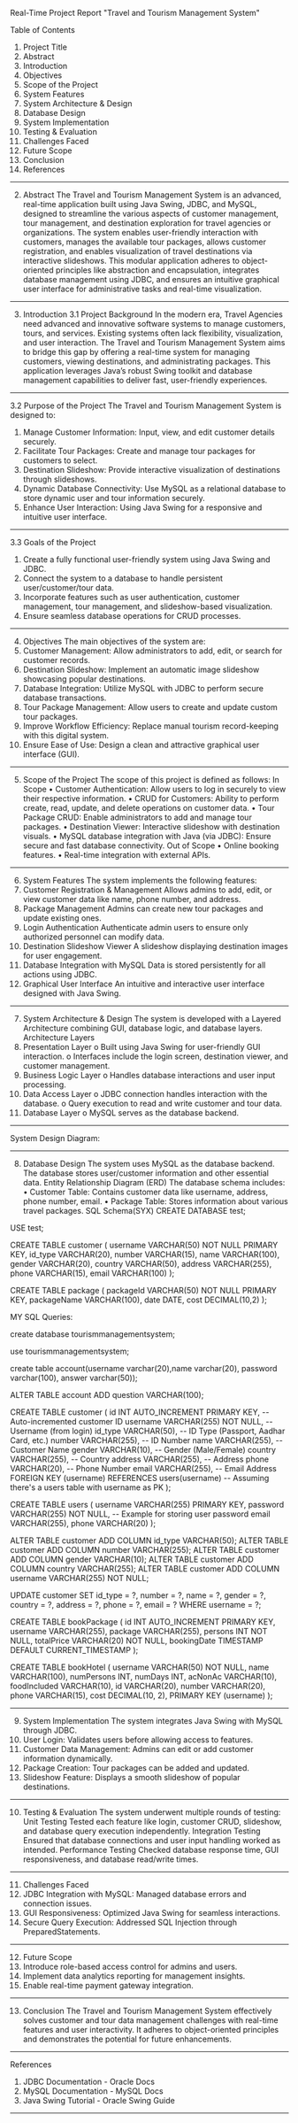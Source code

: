 
Real-Time Project Report
"Travel and Tourism Management System"





















Table of Contents
1.	Project Title
2.	Abstract
3.	Introduction
4.	Objectives
5.	Scope of the Project
6.	System Features
7.	System Architecture & Design
8.	Database Design
9.	System Implementation
10.	Testing & Evaluation
11.	Challenges Faced
12.	Future Scope
13.	Conclusion
14.	References
________________________________________






























2. Abstract
The Travel and Tourism Management System is an advanced, real-time application built using Java Swing, JDBC, and MySQL, designed to streamline the various aspects of customer management, tour management, and destination exploration for travel agencies or organizations.
The system enables user-friendly interaction with customers, manages the available tour packages, allows customer registration, and enables visualization of travel destinations via interactive slideshows. This modular application adheres to object-oriented principles like abstraction and encapsulation, integrates database management using JDBC, and ensures an intuitive graphical user interface for administrative tasks and real-time visualization.

















________________________________________
3. Introduction
3.1 Project Background
In the modern era, Travel Agencies need advanced and innovative software systems to manage customers, tours, and services. Existing systems often lack flexibility, visualization, and user interaction. The Travel and Tourism Management System aims to bridge this gap by offering a real-time system for managing customers, viewing destinations, and administrating packages.
This application leverages Java’s robust Swing toolkit and database management capabilities to deliver fast, user-friendly experiences.
________________________________________
3.2 Purpose of the Project
The Travel and Tourism Management System is designed to:
1.	Manage Customer Information: Input, view, and edit customer details securely.
2.	Facilitate Tour Packages: Create and manage tour packages for customers to select.
3.	Destination Slideshow: Provide interactive visualization of destinations through slideshows.
4.	Dynamic Database Connectivity: Use MySQL as a relational database to store dynamic user and tour information securely.
5.	Enhance User Interaction: Using Java Swing for a responsive and intuitive user interface.
________________________________________
3.3 Goals of the Project
1.	Create a fully functional user-friendly system using Java Swing and JDBC.
2.	Connect the system to a database to handle persistent user/customer/tour data.
3.	Incorporate features such as user authentication, customer management, tour management, and slideshow-based visualization.
4.	Ensure seamless database operations for CRUD processes.
________________________________________



4. Objectives
The main objectives of the system are:
1.	Customer Management: Allow administrators to add, edit, or search for customer records.
2.	Destination Slideshow: Implement an automatic image slideshow showcasing popular destinations.
3.	Database Integration: Utilize MySQL with JDBC to perform secure database transactions.
4.	Tour Package Management: Allow users to create and update custom tour packages.
5.	Improve Workflow Efficiency: Replace manual tourism record-keeping with this digital system.
6.	Ensure Ease of Use: Design a clean and attractive graphical user interface (GUI).















________________________________________
5. Scope of the Project
The scope of this project is defined as follows:
In Scope
•	Customer Authentication: Allow users to log in securely to view their respective information.
•	CRUD for Customers: Ability to perform create, read, update, and delete operations on customer data.
•	Tour Package CRUD: Enable administrators to add and manage tour packages.
•	Destination Viewer: Interactive slideshow with destination visuals.
•	MySQL database integration with Java (via JDBC): Ensure secure and fast database connectivity.
Out of Scope
•	Online booking features.
•	Real-time integration with external APIs.













________________________________________
6. System Features
The system implements the following features:
1.	Customer Registration & Management
Allows admins to add, edit, or view customer data like name, phone number, and address.
2.	Package Management
Admins can create new tour packages and update existing ones.
3.	Login Authentication
Authenticate admin users to ensure only authorized personnel can modify data.
4.	Destination Slideshow Viewer
A slideshow displaying destination images for user engagement.
5.	Database Integration with MySQL
Data is stored persistently for all actions using JDBC.
6.	Graphical User Interface
An intuitive and interactive user interface designed with Java Swing.














________________________________________
7. System Architecture & Design
The system is developed with a Layered Architecture combining GUI, database logic, and database layers.
Architecture Layers
1.	Presentation Layer
o	Built using Java Swing for user-friendly GUI interaction.
o	Interfaces include the login screen, destination viewer, and customer management.
2.	Business Logic Layer
o	Handles database interactions and user input processing.
3.	Data Access Layer
o	JDBC connection handles interaction with the database.
o	Query execution to read and write customer and tour data.
4.	Database Layer
o	MySQL serves as the database backend.
________________________________________
System Design
Diagram:










________________________________________
8. Database Design
The system uses MySQL as the database backend. The database stores user/customer information and other essential data.
Entity Relationship Diagram (ERD)
The database schema includes:
•	Customer Table: Contains customer data like username, address, phone number, email.
•	Package Table: Stores information about various travel packages.
SQL Schema(SYX)
CREATE DATABASE test;

USE test;

CREATE TABLE customer (
    username VARCHAR(50) NOT NULL PRIMARY KEY,
    id_type VARCHAR(20),
    number VARCHAR(15),
    name VARCHAR(100),
    gender VARCHAR(20),
    country VARCHAR(50),
    address VARCHAR(255),
    phone VARCHAR(15),
    email VARCHAR(100)
);

CREATE TABLE package (
    packageId VARCHAR(50) NOT NULL PRIMARY KEY,
    packageName VARCHAR(100),
    date DATE,
    cost DECIMAL(10,2)
);

MY SQL Queries:


create database tourismmanagementsystem;
 
use tourismmanagementsystem;
 
create table account(username varchar(20),name varchar(20), password varchar(100), answer varchar(50));

ALTER TABLE account ADD question VARCHAR(100);

CREATE TABLE customer (
    id INT AUTO_INCREMENT PRIMARY KEY,    -- Auto-incremented customer ID
    username VARCHAR(255) NOT NULL,        -- Username (from login)
    id_type VARCHAR(50),                   -- ID Type (Passport, Aadhar Card, etc.)
    number VARCHAR(255),                   -- ID Number
    name VARCHAR(255),                     -- Customer Name
    gender VARCHAR(10),                    -- Gender (Male/Female)
    country VARCHAR(255),                  -- Country
    address VARCHAR(255),                  -- Address
    phone VARCHAR(20),                     -- Phone Number
    email VARCHAR(255),                    -- Email Address
    FOREIGN KEY (username) REFERENCES users(username)  -- Assuming there's a users table with username as PK
);

CREATE TABLE users (
    username VARCHAR(255) PRIMARY KEY,
    password VARCHAR(255) NOT NULL,  -- Example for storing user password
    email VARCHAR(255),
    phone VARCHAR(20)
);

ALTER TABLE customer ADD COLUMN id_type VARCHAR(50);
ALTER TABLE customer ADD COLUMN number VARCHAR(255);
ALTER TABLE customer ADD COLUMN gender VARCHAR(10);
ALTER TABLE customer ADD COLUMN country VARCHAR(255);
ALTER TABLE customer ADD COLUMN username VARCHAR(255) NOT NULL;

UPDATE customer
SET id_type = ?, number = ?, name = ?, gender = ?, country = ?, address = ?, phone = ?, email = ?
WHERE username = ?;

CREATE TABLE bookPackage (
    id INT AUTO_INCREMENT PRIMARY KEY,
    username VARCHAR(255),
    package VARCHAR(255),
    persons INT NOT NULL,
    totalPrice VARCHAR(20) NOT NULL,
    bookingDate TIMESTAMP DEFAULT CURRENT_TIMESTAMP
);


CREATE TABLE bookHotel (
    username VARCHAR(50) NOT NULL,
    name VARCHAR(100),
    numPersons INT,
    numDays INT,
    acNonAc VARCHAR(10),
    foodIncluded VARCHAR(10),
    id VARCHAR(20),
    number VARCHAR(20),
    phone VARCHAR(15),
    cost DECIMAL(10, 2),
    PRIMARY KEY (username)
);







________________________________________
9. System Implementation
The system integrates Java Swing with MySQL through JDBC.
1.	User Login: Validates users before allowing access to features.
2.	Customer Data Management: Admins can edit or add customer information dynamically.
3.	Package Creation: Tour packages can be added and updated.
4.	Slideshow Feature: Displays a smooth slideshow of popular destinations.


















________________________________________
10. Testing & Evaluation
The system underwent multiple rounds of testing:
Unit Testing
Tested each feature like login, customer CRUD, slideshow, and database query execution independently.
Integration Testing
Ensured that database connections and user input handling worked as intended.
Performance Testing
Checked database response time, GUI responsiveness, and database read/write times.















________________________________________
11. Challenges Faced
1.	JDBC Integration with MySQL: Managed database errors and connection issues.
2.	GUI Responsiveness: Optimized Java Swing for seamless interactions.
3.	Secure Query Execution: Addressed SQL Injection through PreparedStatements.




















________________________________________
12. Future Scope
1.	Introduce role-based access control for admins and users.
2.	Implement data analytics reporting for management insights.
3.	Enable real-time payment gateway integration.




















________________________________________
13. Conclusion
The Travel and Tourism Management System effectively solves customer and tour data management challenges with real-time features and user interactivity. It adheres to object-oriented principles and demonstrates the potential for future enhancements.




















________________________________________
References
1.	JDBC Documentation - Oracle Docs
2.	MySQL Documentation - MySQL Docs
3.	Java Swing Tutorial - Oracle Swing Guide
________________________________________


